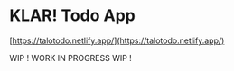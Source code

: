 # KLAR! Todo App

[https://talotodo.netlify.app/](https://talotodo.netlify.app/)

WIP ! WORK IN PROGRESS WIP !